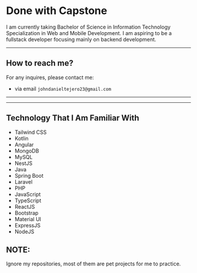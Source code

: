 # Done with Capstone


I am currently taking Bachelor of Science in Information Technology Specialization in Web and Mobile Development. I am aspiring to be a fullstack developer focusing mainly on backend development.

<hr>

## How to reach me?
For any inquires, please contact me: 
- via email `johndanieltejero23@gmail.com`
<hr>    

<hr>

## Technology That I Am Familiar With
- Tailwind CSS
- Kotlin
- Angular
- MongoDB
- MySQL
- NestJS
- Java
- Spring Boot
- Laravel
- PHP
- JavaScript
- TypeScript
- ReactJS
- Bootstrap
- Material UI
- ExpressJS
- NodeJS

## NOTE:
Ignore my repositories, most of them are pet projects for me to practice. 
